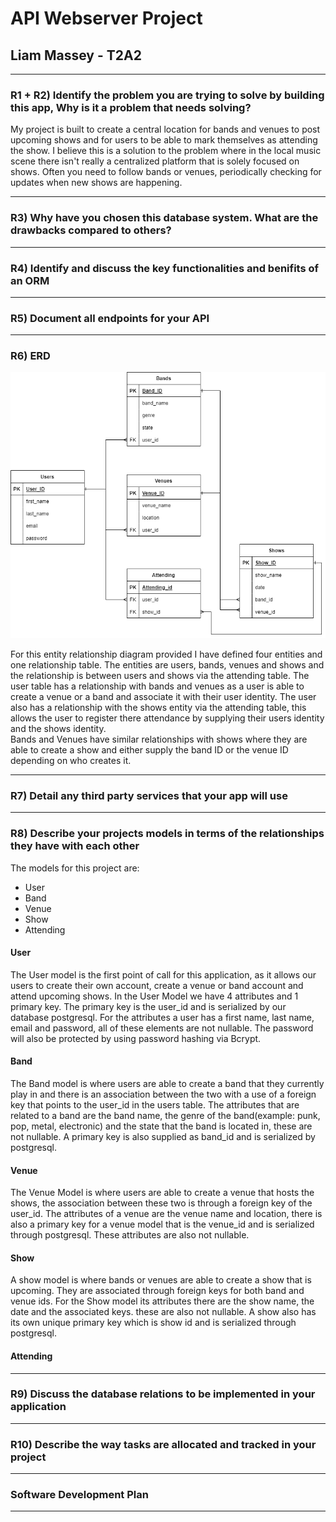 # API Webserver Project

## Liam Massey - T2A2

***

### R1 + R2) Identify the problem you are trying to solve by building this app, Why is it a problem that needs solving?

My project is built to create a central location for bands and venues to post upcoming shows and for users to be able to mark themselves as attending the show. I believe this is a solution to the problem where in the local music scene there isn't really a centralized platform that is solely focused on shows. Often you need to follow bands or venues, periodically checking for updates when new shows are happening.  

***

### R3) Why have you chosen this database system. What are the drawbacks compared to others?

***

### R4) Identify and discuss the key functionalities and benifits of an ORM  

***

### R5) Document all endpoints for your API

***

### R6) ERD

![Entity Diagram Relationship](./docs/gig-guide-erd.png)

For this entity relationship diagram provided I have defined four entities and one relationship table. The entities are users, bands, venues and shows and the relationship is between users and shows via the attending table. The user table has a relationship with bands and venues as a user is able to create a venue or a band and associate it with their user identity. The user also has a relationship with the shows entity via the attending table, this allows the user to register there attendance by supplying their users identity and the shows identity.  
Bands and Venues have similar relationships with shows where they are able to create a show and either supply the band ID or the venue ID depending on who creates it.  

***

### R7) Detail any third party services that your app will use

***

### R8) Describe your projects models in terms of the relationships they have with each other

The models for this project are:

- User
- Band
- Venue
- Show
- Attending

#### **User**

The User model is the first point of call for this application, as it allows our users to create their own account, create a venue or band account and attend upcoming shows. In the User Model we have 4 attributes and 1 primary key. The primary key is the user_id and is serialized by our database postgresql. For the attributes a user has a first name, last name, email and password, all of these elements are not nullable. The password will also be protected by using password hashing via Bcrypt.  

#### **Band**

The Band model is where users are able to create a band that they currently play in and there is an association between the two with a use of a foreign key that points to the user_id in the users table. The attributes that are related to a band are the band name, the genre of the band(example: punk, pop, metal, electronic) and the state that the band is located in, these are not nullable. A primary key is also supplied as band_id and is serialized by postgresql.  

#### **Venue**

The Venue Model is where users are able to create a venue that hosts the shows, the association between these two is through a foreign key of the user_id. The attributes of a venue are the venue name and location, there is also a primary key for a venue model that is the venue_id and is serialized through postgresql. These attributes are also not nullable.  

#### **Show**

A show model is where bands or venues are able to create a show that is upcoming. They are associated through foreign keys for both band and venue ids. For the Show model its attributes there are the show name, the date and the associated keys. these are also not nullable. A show also has its own unique primary key which is show id and is serialized through postgresql.  

#### **Attending**

***

### R9) Discuss the database relations to be implemented in your application

***

### R10) Describe the way tasks are allocated and tracked in your project

***

### Software Development Plan

***
